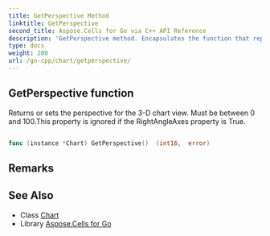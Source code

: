 ```yaml
---
title: GetPerspective Method 
linktitle: GetPerspective
second_title: Aspose.Cells for Go via C++ API Reference
description: 'GetPerspective method. Encapsulates the function that represents getperspective in Go.'
type: docs
weight: 200
url: /go-cpp/chart/getperspective/
---
```


## GetPerspective function

Returns or sets the perspective for the 3-D chart view. Must be between 0 and 100.This property is ignored if the RightAngleAxes property is True.

```go

func (instance *Chart) GetPerspective()  (int16,  error) 

```

## Remarks


## See Also

* Class [Chart](../)
* Library [Aspose.Cells for Go](../../)
